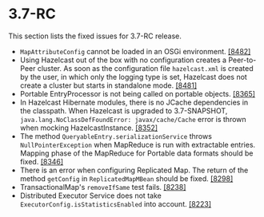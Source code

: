 
# 3.7-RC

This section lists the fixed issues for 3.7-RC release.

- `MapAttributeConfig` cannot be loaded in an OSGi environment. <a href="https://github.com/hazelcast/hazelcast/issues/8482" target="_blank">[8482]</a>
- Using Hazelcast out of the box with no configuration creates a Peer-to-Peer cluster. As soon as the configuration file `hazelcast.xml` is created by the user, in which only the logging type is set, Hazelcast does not create a cluster but starts in standalone mode. <a href="https://github.com/hazelcast/hazelcast/issues/8481" target="_blank">[8481]</a>
- Portable EntryProcessor is not being called on portable objects. <a href="https://github.com/hazelcast/hazelcast/issues/8365" target="_blank">[8365]</a>
- In Hazelcast Hibernate modules, there is no JCache dependencies in the classpath. When Hazelcast is upgraded to 3.7-SNAPSHOT, `java.lang.NoClassDefFoundError: javax/cache/Cache` error is thrown when mocking HazelcastInstance. <a href="https://github.com/hazelcast/hazelcast/issues/8352" target="_blank">[8352]</a>
- The method `QueryableEntry.serializationService` throws `NullPointerException` when MapReduce is run with extractable entries. Mapping phase of the MapReduce for Portable data formats should be fixed.  <a href="https://github.com/hazelcast/hazelcast/issues/8346" target="_blank">[8346]</a>
- There is an error when configuring Replicated Map. The return of the method `getConfig` in `ReplicatedMapMBean` should be fixed.  <a href="https://github.com/hazelcast/hazelcast/issues/8298" target="_blank">[8298]</a>
- TransactionalMap's `removeIfSame` test fails. <a href="https://github.com/hazelcast/hazelcast/issues/8238" target="_blank">[8238]</a>
- Distributed Executor Service does not take `ExecutorConfig.isStatisticsEnabled` into account. <a href="https://github.com/hazelcast/hazelcast/issues/8223" target="_blank">[8223]</a>
